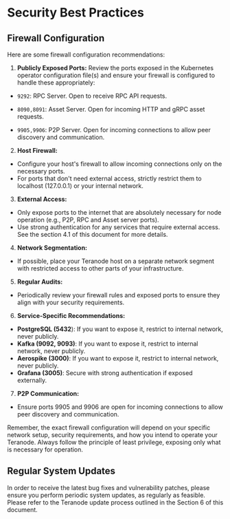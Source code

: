 # Security Best Practices



## Firewall Configuration


Here are some firewall configuration recommendations:


1. **Publicly Exposed Ports:**
Review the ports exposed in the Kubernetes operator configuration file(s) and ensure your firewall is configured to handle these appropriately:
- `9292`: RPC Server. Open to receive RPC API requests.

- `8090,8091`: Asset Server. Open for incoming HTTP and gRPC asset requests.

- `9905,9906`:  P2P Server. Open for incoming connections to allow peer discovery and communication.



2. **Host Firewall:**

- Configure your host's firewall to allow incoming connections only on the necessary ports.
- For ports that don't need external access, strictly restrict them to localhost (127.0.0.1) or your internal network.



3. **External Access:**

- Only expose ports to the internet that are absolutely necessary for node operation (e.g., P2P, RPC and Asset server ports).
- Use strong authentication for any services that require external access. See the section 4.1 of this document for more details.

4. **Network Segmentation:**

- If possible, place your Teranode host on a separate network segment with restricted access to other parts of your infrastructure.



5. **Regular Audits:**

- Periodically review your firewall rules and exposed ports to ensure they align with your security requirements.



6. **Service-Specific Recommendations:**

- **PostgreSQL (5432**): If you want to expose it, restrict to internal network, never publicly.
- **Kafka (9092, 9093)**: If you want to expose it, restrict to internal network, never publicly.
- **Aerospike (3000)**: If you want to expose it, restrict to internal network, never publicly.
- **Grafana (3005)**: Secure with strong authentication if exposed externally.



7. **P2P Communication:**

- Ensure ports 9905 and 9906 are open for incoming connections to allow peer discovery and communication.



Remember, the exact firewall configuration will depend on your specific network setup, security requirements, and how you intend to operate your Teranode. Always follow the principle of least privilege, exposing only what is necessary for operation.




## Regular System Updates



In order to receive the latest bug fixes and vulnerability patches, please ensure you perform periodic system updates, as regularly as feasible. Please refer to the Teranode update process outlined in the Section 6 of this document.
